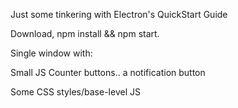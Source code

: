 Just some tinkering with Electron's QuickStart Guide


Download, npm install && npm start.


Single window with:

Small JS Counter buttons.. a notification button

Some CSS styles/base-level JS
